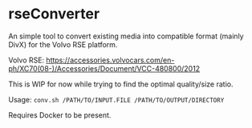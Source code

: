 rseConverter
============

An simple tool to convert existing media into compatible format (mainly DivX) for the Volvo RSE platform.

Volvo RSE: https://accessories.volvocars.com/en-ph/XC70(08-)/Accessories/Document/VCC-480800/2012

This is WIP for now while trying to find the optimal quality/size ratio.

Usage:
```conv.sh /PATH/TO/INPUT.FILE /PATH/TO/OUTPUT/DIRECTORY ```

Requires Docker to be present.

